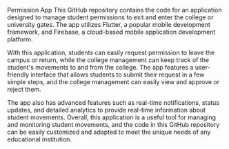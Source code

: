 Permission App
This GitHub repository contains the code for an application designed to manage student permissions to exit and enter the college or university gates. The app utilizes Flutter, a popular mobile development framework, and Firebase, a cloud-based mobile application development platform.

With this application, students can easily request permission to leave the campus or return, while the college management can keep track of the student's movements to and from the college. The app features a user-friendly interface that allows students to submit their request in a few simple steps, and the college management can easily view and approve or reject them.

The app also has advanced features such as real-time notifications, status updates, and detailed analytics to provide real-time information about student movements. Overall, this application is a useful tool for managing and monitoring student movements, and the code in this GitHub repository can be easily customized and adapted to meet the unique needs of any educational institution.




